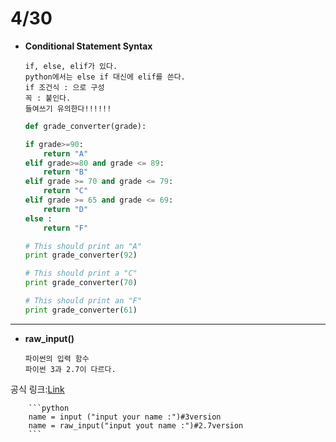 4/30
==========
*	**Conditional Statement Syntax**

		if, else, elif가 있다.
		python에서는 else if 대신에 elif를 쓴다.
		if 조건식 : 으로 구성
		꼭 : 붙인다.
		들여쓰기 유의한다!!!!!!


	```python
	def grade_converter(grade):

	if grade>=90:
		return "A"
	elif grade>=80 and grade <= 89:
		return "B"
	elif grade >= 70 and grade <= 79:
		return "C"
	elif grade >= 65 and grade <= 69:
		return "D"
	else :
		return "F"

	# This should print an "A"      
	print grade_converter(92)

	# This should print a "C"
	print grade_converter(70)

	# This should print an "F"
	print grade_converter(61)
	```
***

*	**raw_input()**

		파이썬의 입력 함수 
		파이썬 3과 2.7이 다르다.
공식 링크:[Link](https://www.python.org/dev/peps/pep-3111/)

		```python
		name = input ("input your name :")#3version
		name = raw_input("input yout name :")#2.7version
		```


